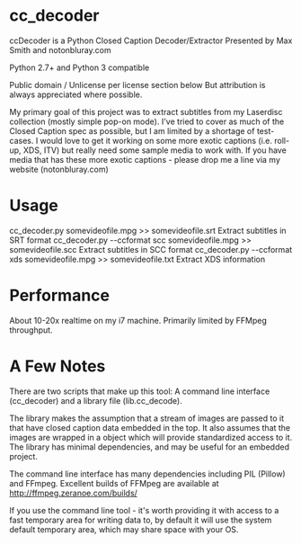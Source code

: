 cc_decoder
==========
ccDecoder is a Python Closed Caption Decoder/Extractor
Presented by Max Smith and notonbluray.com

Python 2.7+ and Python 3 compatible

Public domain / Unlicense per license section below
But attribution is always appreciated where possible.

My primary goal of this project was to extract subtitles from my
Laserdisc collection (mostly simple pop-on mode). I've tried to cover
as much of the Closed Caption spec as possible, but I am limited by a
shortage of test-cases. I would love to get it working on some more
exotic captions (i.e. roll-up, XDS, ITV) but really need some sample
media to work with. If you have media that has these more exotic
captions - please drop me a line via my website (notonbluray.com)

Usage
=====

cc_decoder.py somevideofile.mpg >> somevideofile.srt
 Extract subtitles in SRT format
cc_decoder.py --ccformat scc somevideofile.mpg >> somevideofile.scc
 Extract subtitles in SCC format
cc_decoder.py --ccformat xds somevideofile.mpg >> somevideofile.txt
 Extract XDS information

Performance
===========
About 10-20x realtime on my i7 machine. Primarily limited by FFMpeg
throughput.

A Few Notes
===========

There are two scripts that make up this tool: A command line interface
(cc_decoder) and a library file (lib.cc_decode).

The library makes the assumption that a stream of images are passed to
it that have closed caption data embedded in the top. It also assumes
that the images are wrapped in a object which will provide standardized
access to it. The library has minimal dependencies, and may be useful
for an embedded project.

The command line interface has many dependencies including PIL (Pillow)
and FFmpeg. Excellent builds of FFMpeg are available at
http://ffmpeg.zeranoe.com/builds/

If you use the command line tool - it's worth providing it with access
to a fast temporary area for writing data to, by default it will use
the system default temporary area, which may share space with your OS.
